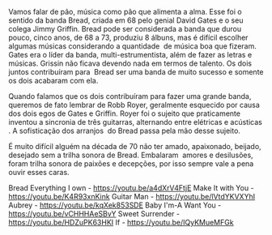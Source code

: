 Vamos falar de pão, música como pão que alimenta a alma. Esse foi o sentido da banda Bread, criada em 68 pelo genial David Gates e o seu colega Jimmy Griffin. Bread pode ser considerada a banda que durou pouco, cinco anos, de 68 a 73, produziu 8 álbuns, mas é difícil escolher algumas músicas considerando a quantidade  de música boa que fizeram. Gates era o líder da banda, multi-estrumentista, além de fazer as letras e músicas. Grissin não ficava devendo nada em termos de talento. Os dois juntos contribuíram para  Bread ser uma banda de muito sucesso e somente os dois acabaram com ela. 

Quando falamos que os dois contribuíram para fazer uma grande banda, queremos de fato lembrar de Robb Royer, geralmente esquecido por causa dos dois egos de Gates e Griffin. Royer foi o sujeito que praticamente inventou a sincronia de três guitarras, alternando entre elétricas e acústicas . A sofisticação dos arranjos  do Bread passa pela mão desse sujeito.

É muito difícil alguém na década de 70 não ter amado, apaixonado, beijado, desejado sem a trilha sonora de Bread. Embalaram  amores e desilusões, foram trilha sonora de paixões e decepções, por isso sempre vale a pena ouvir esses caras.


Bread Everything I own - https://youtu.be/a4dXrV4FtjE
Make It with You - https://youtu.be/K4R93xnKink
Guitar Man - https://youtu.be/lVtdYKVXYhI
Aubrey - https://youtu.be/kqXek853SDE
Baby I'm-A Want You - https://youtu.be/vCHHHAeSBvY
Sweet Surrender - https://youtu.be/HDZuPK63HKI
If - https://youtu.be/IQyKMueMFGk
